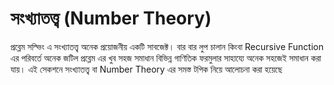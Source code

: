 # সংখ্যাতত্ত্ব (Number Theory)
প্রব্লেম সল্ভিং এ সংখ্যাতত্ত্ব অনেক প্রয়োজনীয় একটি সাবজেক্ট। বার বার লুপ চালান কিংবা Recursive Function এর পরিবর্তে  অনেক জটিল প্রব্লেম এর খুব সহজ সমাধান বিভিন্ন গাণিতিক ফরমুলার সাহায্যে অনেক সহজেই সমাধান করা যায়। এই সেকশনে সংখ্যাতত্ত্ব বা Number Theory এর সমস্ত টপিক নিয়ে আলোচনা করা হয়েছে 